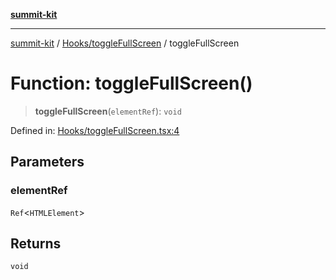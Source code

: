 [**summit-kit**](../../../README.md)

***

[summit-kit](../../../modules.md) / [Hooks/toggleFullScreen](../README.md) / toggleFullScreen

# Function: toggleFullScreen()

> **toggleFullScreen**(`elementRef`): `void`

Defined in: [Hooks/toggleFullScreen.tsx:4](https://github.com/andrewgremlich/summit-kit/blob/688325b7dc32bbcf7e690c6f2d349baccd8a5e42/src/react/Hooks/toggleFullScreen.tsx#L4)

## Parameters

### elementRef

`Ref`\<`HTMLElement`\>

## Returns

`void`

